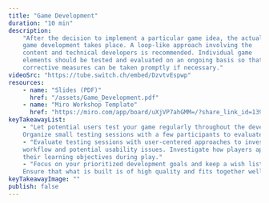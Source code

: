 ```yaml
---
title: "Game Development"
duration: "10 min"
description:
    "After the decision to implement a particular game idea, the actual
    game development takes place. A loop-like approach involving the
    content and technical developers is recommended. Individual game
    elements should be tested and evaluated on an ongoing basis so that
    corrective measures can be taken promptly if necessary."
videoSrc: "https://tube.switch.ch/embed/DzvtvEspwp"
resources:
    - name: "Slides (PDF)"
      href: "/assets/Game_Development.pdf"
    - name: "Miro Workshop Template"
      href: "https://miro.com/app/board/uXjVP7ahGMM=/?share_link_id=139650840549"
keyTakeawayList:
    - "Let potential users test your game regularly throughout the development process.
    Organize small testing sessions with a few participants to evaluate interactions."
    - "Evaluate testing sessions with user-centered approaches to investigate the player
    workflow and potential usability issues. Investigate how players approach and reach
    their learning objectives during play."
    - "Focus on your prioritized development goals and keep a wish list for further development.
    Ensure that what is built is of high quality and fits together well."
keyTakeawayImage: ""
publish: false
---
```

